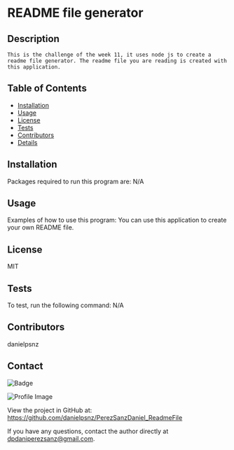 
  # README file generator 

  
  
  ## Description
    This is the challenge of the week 11, it uses node js to create a readme file generator. The readme file you are reading is created with this application. 

  ## Table of Contents
  - [Installation](#installation)
  - [Usage](#usage)
  - [License](#license)
  - [Tests](#tests)
  - [Contributors](#contributors)
  - [Details](#details)

  ## Installation
  Packages required to run this program are: N/A
  
  ## Usage
  Examples of how to use this program: You can use this application to create your own README file.

  ## License
  MIT

  ## Tests
  To test, run the following command: N/A

  ## Contributors
  danielpsnz

  ## Contact
  
![Badge](https://img.shields.io/badge/Github-danielpsnz-4cbbb9) 
  
![Profile Image](https://github.com/danielpsnz.png?size=50)
  
View the project in GitHub at: https://github.com/danielpsnz/PerezSanzDaniel_ReadmeFile
  
If you have any questions, contact the author directly at dpdaniperezsanz@gmail.com.